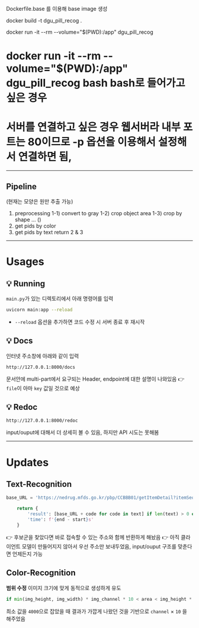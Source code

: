 Dockerfile.base 를 이용해 base image 생성

docker build -t dgu_pill_recog .

docker run -it --rm --volume="$(PWD):/app" dgu_pill_recog
# docker run -it --rm --volume="$(PWD):/app" dgu_pill_recog bash bash로 들어가고 싶은 경우
# 서버를 연결하고 싶은 경우 웹서버라 내부 포트는 80이므로 -p 옵션을 이용해서 설정해서 연결하면 됨,
----------------------------------------------------------------------
## Pipeline
(현재는 모양은 원만 추출 가능)
1. preprocessing
1-1) convert to gray
1-2) crop object area
1-3) crop by shape
... ()
2. get pids by color
3. get pids by text
return 2 & 3

---
# Usages
## 💡 Running
`main.py`가 있는 디렉토리에서 아래 명령어를 입력
```bash
uvicorn main:app --reload
```
- `--reload` 옵션을 추가하면 코드 수정 시 서버 종료 후 재시작

## 💡 Docs
인터넷 주소창에 아래와 같이 입력
``` plain
http://127.0.0.1:8000/docs
```
문서안에 multi-part에서 요구되는 Header, endpoint에 대한 설명이 나와있음
👉  `file`이 아마 `key` 값일 것으로 예상

## 💡 Redoc
``` plain
http://127.0.0.1:8000/redoc
```
input/ouput에 대해서 더 상세히 볼 수 있음, 하지만 API 시도는 못해봄

---

# Updates
## Text-Recognition
``` python
base_URL = 'https://nedrug.mfds.go.kr/pbp/CCBBB01/getItemDetail?itemSeq='

    return {
        'result': [base_URL + code for code in text] if len(text) > 0 else '',
        'time': f'{end - start}s'
    }
```
👉  후보군을 찾았다면 바로 접속할 수 있는 주소와 함께 반환하게 해놨음
👉  아직 클라이언트 모델이 만들어지지 않아서 우선 주소만 보내두었음, input/ouput 구조를 맞춘다면 언제든지 가능

## Color-Recognition
**범위 수정**
이미지 크기에 맞게 동적으로 생성하게 유도
``` python
if min(img_height, img_width) * img_channel * 10 < area < img_height * img_width:
```
최소 값을 `4000`으로 잡았을 때 결과가 가깝게 나왔던 것을 기반으로 `channel` $\times$ `10` 을 해주었음